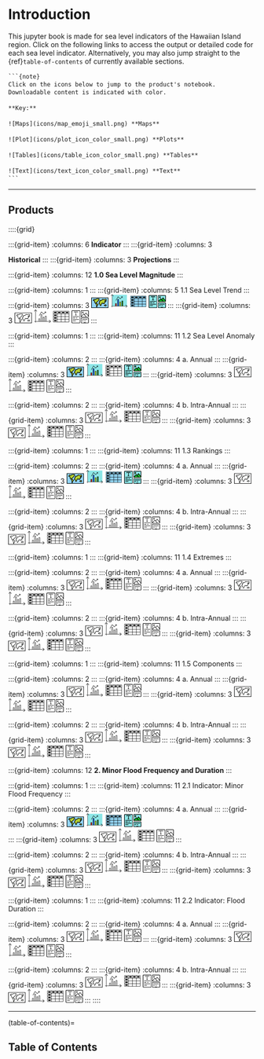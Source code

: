 # Introduction
This jupyter book is made for sea level indicators of the Hawaiian Island region. Click on the following links to access the output or detailed code for each sea level indicator. Alternatively, you may also jump straight to the {ref}`table-of-contents` of currently available sections.

````{margin}
```{note}
Click on the icons below to jump to the product's notebook. Downloadable content is indicated with color.

**Key:** 

![Maps](icons/map_emoji_small.png) **Maps** 

![Plot](icons/plot_icon_color_small.png) **Plots** 

![Tables](icons/table_icon_color_small.png) **Tables** 

![Text](icons/text_icon_color_small.png) **Text**
```
````
***

## Products
::::{grid}

:::{grid-item}
:columns: 6
**Indicator**
:::
:::{grid-item}
:columns: 3

**Historical**
:::
:::{grid-item}
:columns: 3
**Projections**
:::

:::{grid-item}
:columns: 12
**1.0 Sea Level Magnitude**
:::

:::{grid-item}
:columns: 1
:::
:::{grid-item}
:columns: 5
1.1 Sea Level Trend 
:::
:::{grid-item}
:columns: 3
[![map](icons/map_emoji_small.png)](notebooks/regional_and_local/SL_magnitude.html#create-a-map) [![Plots](icons/plot_icon_color_small.png)](notebooks/regional_and_local/SL_magnitude.ipynb#create-a-time-series-plot) [![Tables](icons/table_icon_color_small.png)](notebooks/regional_and_local/SL_magnitude.ipynb#create-a-table)  [![Text](icons/text_icon_color_small.png)](notebooks/regional_and_local/SL_magnitude.ipynb) 
:::
:::{grid-item}
:columns: 3
![Maps](icons/map_emoji_bw_small.png) ![Plots](icons/plot_icon_small.png) ![Tables](icons/table_icon_small.png) ![Text](icons/text_icon_small.png) 
:::

:::{grid-item}
:columns: 1
:::
:::{grid-item}
:columns: 11
1.2 Sea Level Anomaly
:::

:::{grid-item}
:columns: 2
:::
:::{grid-item}
:columns: 4
a. Annual
:::
:::{grid-item}
:columns: 3
[![map](icons/map_emoji_small.png)](notebooks/regional_and_local/SL_anomaly_annual.ipynb#create-a-map) [![Plots](icons/plot_icon_color_small.png)](notebooks/regional_and_local/SL_anomaly_annual.ipynb#create-a-time-series-plot) ![Tables](icons/table_icon_small.png)  [![Text](icons/text_icon_color_small.png)](notebooks/regional_and_local/SL_anomaly_annual.ipynb) 
:::
:::{grid-item}
:columns: 3
![Maps](icons/map_emoji_bw_small.png) ![Plots](icons/plot_icon_small.png) ![Tables](icons/table_icon_small.png) ![Text](icons/text_icon_small.png) 
:::

:::{grid-item}
:columns: 2
:::
:::{grid-item}
:columns: 4
b. Intra-Annual
:::
:::{grid-item}
:columns: 3
![Maps](icons/map_emoji_bw_small.png) ![Plots](icons/plot_icon_small.png) ![Tables](icons/table_icon_small.png) ![Text](icons/text_icon_small.png) 
:::
:::{grid-item}
:columns: 3
![Maps](icons/map_emoji_bw_small.png) ![Plots](icons/plot_icon_small.png) ![Tables](icons/table_icon_small.png) ![Text](icons/text_icon_small.png) 
:::

:::{grid-item}
:columns: 1
:::
:::{grid-item}
:columns: 11
1.3 Rankings
:::

:::{grid-item}
:columns: 2
:::
:::{grid-item}
:columns: 4
a. Annual
:::
:::{grid-item}
:columns: 3
[![map](icons/map_emoji_small.png)](notebooks/regional_and_local/SL_Rankings_annual.ipynb#create-a-map) [![Plots](icons/plot_icon_color_small.png)](notebooks/regional_and_local/SL_Rankings_annual.ipynb#make-timeseries-plots) [![Tables](icons/table_icon_color_small.png)](notebooks/regional_and_local/SL_Rankings_annual.ipynb#style-the-table)  [![Text](icons/text_icon_color_small.png)](notebooks/regional_and_local/SL_Rankings_annual.ipynb) 
:::
:::{grid-item}
:columns: 3
![Maps](icons/map_emoji_bw_small.png) ![Plots](icons/plot_icon_small.png) ![Tables](icons/table_icon_small.png) ![Text](icons/text_icon_small.png) 
:::


:::{grid-item}
:columns: 2
:::
:::{grid-item}
:columns: 4
b. Intra-Annual
:::
:::{grid-item}
:columns: 3
![Maps](icons/map_emoji_bw_small.png) ![Plots](icons/plot_icon_small.png) ![Tables](icons/table_icon_small.png) ![Text](icons/text_icon_small.png) 
:::
:::{grid-item}
:columns: 3
![Maps](icons/map_emoji_bw_small.png) ![Plots](icons/plot_icon_small.png) ![Tables](icons/table_icon_small.png) ![Text](icons/text_icon_small.png) 
:::

:::{grid-item}
:columns: 1
:::
:::{grid-item}
:columns: 11
1.4 Extremes
:::

:::{grid-item}
:columns: 2
:::
:::{grid-item}
:columns: 4
a. Annual
:::
:::{grid-item}
:columns: 3
![Maps](icons/map_emoji_bw_small.png) ![Plots](icons/plot_icon_small.png) ![Tables](icons/table_icon_small.png) ![Text](icons/text_icon_small.png) 
:::
:::{grid-item}
:columns: 3
![Maps](icons/map_emoji_bw_small.png) ![Plots](icons/plot_icon_small.png) ![Tables](icons/table_icon_small.png) ![Text](icons/text_icon_small.png) 
:::

:::{grid-item}
:columns: 2
:::
:::{grid-item}
:columns: 4
b. Intra-Annual
:::
:::{grid-item}
:columns: 3
![Maps](icons/map_emoji_bw_small.png) ![Plots](icons/plot_icon_small.png) ![Tables](icons/table_icon_small.png) ![Text](icons/text_icon_small.png) 
:::
:::{grid-item}
:columns: 3
![Maps](icons/map_emoji_bw_small.png) ![Plots](icons/plot_icon_small.png) ![Tables](icons/table_icon_small.png) ![Text](icons/text_icon_small.png) 
:::

:::{grid-item}
:columns: 1
:::
:::{grid-item}
:columns: 11
1.5 Components
:::

:::{grid-item}
:columns: 2
:::
:::{grid-item}
:columns: 4
a. Annual
:::
:::{grid-item}
:columns: 3
![Maps](icons/map_emoji_bw_small.png) ![Plots](icons/plot_icon_small.png) ![Tables](icons/table_icon_small.png) ![Text](icons/text_icon_small.png) 
:::
:::{grid-item}
:columns: 3
![Maps](icons/map_emoji_bw_small.png) ![Plots](icons/plot_icon_small.png) ![Tables](icons/table_icon_small.png) ![Text](icons/text_icon_small.png) 
:::

:::{grid-item}
:columns: 2
:::
:::{grid-item}
:columns: 4
b. Intra-Annual
:::
:::{grid-item}
:columns: 3
![Maps](icons/map_emoji_bw_small.png) ![Plots](icons/plot_icon_small.png) ![Tables](icons/table_icon_small.png) ![Text](icons/text_icon_small.png) 
:::
:::{grid-item}
:columns: 3
![Maps](icons/map_emoji_bw_small.png) ![Plots](icons/plot_icon_small.png) ![Tables](icons/table_icon_small.png) ![Text](icons/text_icon_small.png) 
:::

:::{grid-item}
:columns: 12
**2. Minor Flood Frequency and Duration**
:::

:::{grid-item}
:columns: 1
:::
:::{grid-item}
:columns: 11
2.1 Indicator: Minor Flood Frequency
:::

:::{grid-item}
:columns: 2
:::
:::{grid-item}
:columns: 4
a. Annual
:::
:::{grid-item}
:columns: 3
[![map](icons/map_emoji_small.png)](notebooks/FloodFrequency.ipynb#create-a-map) [![Plots](icons/plot_icon_color_small.png)](notebooks/FloodFrequency.ipynb#plot-time-series-of-all-stations) [![Tables](icons/table_icon_color_small.png)](notebooks/FloodFrequency.ipynb#create-a-table)  [![Text](icons/text_icon_color_small.png)](notebooks/FloodFrequency.ipynb)  
:::
:::{grid-item}
:columns: 3
![Maps](icons/map_emoji_bw_small.png) ![Plots](icons/plot_icon_small.png) ![Tables](icons/table_icon_small.png) ![Text](icons/text_icon_small.png) 
:::

:::{grid-item}
:columns: 2
:::
:::{grid-item}
:columns: 4
b. Intra-Annual
:::
:::{grid-item}
:columns: 3
![Maps](icons/map_emoji_bw_small.png) ![Plots](icons/plot_icon_small.png) ![Tables](icons/table_icon_small.png) ![Text](icons/text_icon_small.png) 
:::
:::{grid-item}
:columns: 3
![Maps](icons/map_emoji_bw_small.png) ![Plots](icons/plot_icon_small.png) ![Tables](icons/table_icon_small.png) ![Text](icons/text_icon_small.png) 
:::

:::{grid-item}
:columns: 1
:::
:::{grid-item}
:columns: 11
2.2 Indicator: Flood Duration
:::

:::{grid-item}
:columns: 2
:::
:::{grid-item}
:columns: 4
a. Annual
:::
:::{grid-item}
:columns: 3
![Maps](icons/map_emoji_bw_small.png) ![Plots](icons/plot_icon_small.png) ![Tables](icons/table_icon_small.png) ![Text](icons/text_icon_small.png) 
:::
:::{grid-item}
:columns: 3
![Maps](icons/map_emoji_bw_small.png) ![Plots](icons/plot_icon_small.png) ![Tables](icons/table_icon_small.png) ![Text](icons/text_icon_small.png) 
:::

:::{grid-item}
:columns: 2
:::
:::{grid-item}
:columns: 4
b. Intra-Annual
:::
:::{grid-item}
:columns: 3
![Maps](icons/map_emoji_bw_small.png) ![Plots](icons/plot_icon_small.png) ![Tables](icons/table_icon_small.png) ![Text](icons/text_icon_small.png) 
:::
:::{grid-item}
:columns: 3
![Maps](icons/map_emoji_bw_small.png) ![Plots](icons/plot_icon_small.png) ![Tables](icons/table_icon_small.png) ![Text](icons/text_icon_small.png) 
:::
::::

***
(table-of-contents)=
## Table of Contents 

```{tableofcontents}
```

